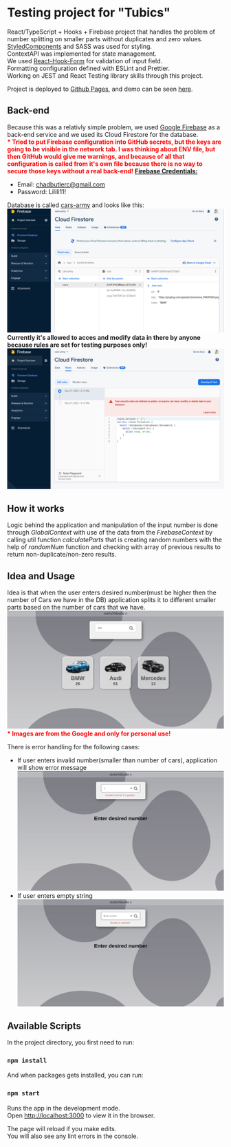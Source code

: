 # Testing project for "Tubics"

React/TypeScript + Hooks + Firebase project that handles the problem of number splitting on smaller parts without duplicates and zero values.<br />
[StyledComponents](https://styled-components.com/) and SASS was used for styling.<br />
ContextAPI was implemented for state management.<br />
We used [React-Hook-Form](https://react-hook-form.com/) for validation of input field.<br />
Formatting configuration defined with ESLint and Prettier.<br />
Working on JEST and React Testing library skills through this project. <br />

Project is deployed to [Github Pages](https://pages.github.com/), and demo can be seen [here](https://stefanikolic018.github.io/CarsArmy/).

## Back-end

Because this was a relativly simple problem, we used [Google Firebase](https://firebase.google.com/) as a back-end service and we used its Cloud Firestore for the database.<br />
<b style="color:red">\* Tried to put Firebase configuration into GitHub secrets, but the keys are going to be visible in the network tab. I was thinking about ENV file, but then GitHub would give me warnings, and because of all that configuration is called from it's own file because there is no way to secure those keys without a real back-end!</b>
<b><u>Firebase Credentials:</u></b><br/>

- Email: chadbutlerc@gmail.com
- Password: Lilili11! <br />

Database is called <u>cars-army</u> and looks like this:
<img src="/public/screenshots/db.png" alt="DB" title="DB" style="text-align: center"><br/>
<b>Currently it's allowed to acces and modify data in there by anyone because rules are set for testing purposes only!</b><br />
<img src="/public/screenshots/rules.png" alt="Rules" title="Rules" style="text-align: center"><br/>

## How it works

Logic behind the application and manipulation of the input number is done through <i>GlobalContext</i> with use of the data from the <i>FirebaseContext</i> by calling util function <i>calculateParts</i> that is creating random numbers with the help of <i>randomNum</i> function and checking with array of previous results to return non-duplicate/non-zero results.

## Idea and Usage

Idea is that when the user enters desired number(must be higher then the number of Cars we have in the DB) application splits it to different smaller parts based on the number of cars that we have.
<img src="/public/screenshots/cars.png" alt="On load" title="On load" style="text-align: center">
<b style="color:red">\* Images are from the Google and only for personal use!</b>

There is error handling for the following cases:

- If user enters invalid number(smaller than number of cars), application will show error message
  <img src="/public/screenshots/invalid-number.png" alt="Invalid number" title="Invalid number" style="text-align: center">
- If user enters empty string
  <img src="/public/screenshots/required-number.png" alt="Required number" title="Required number" style="text-align: center">

## Available Scripts

In the project directory, you first need to run:

### `npm install`

And when packages gets installed, you can run:

### `npm start`

Runs the app in the development mode.\
Open [http://localhost:3000](http://localhost:3000) to view it in the browser.

The page will reload if you make edits.\
You will also see any lint errors in the console.

